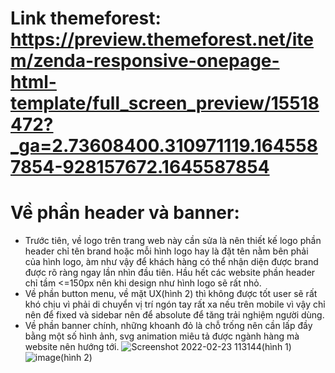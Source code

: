 # Link themeforest: https://preview.themeforest.net/item/zenda-responsive-onepage-html-template/full_screen_preview/15518472?_ga=2.73608400.310971119.1645587854-928157672.1645587854

# Về phần header và banner:
+ Trước tiên, về logo trên trang web này cần sửa là nên thiết kế logo phần header chỉ tên brand hoặc mỗi hình logo hay là đặt tên nằm bên phải của hình logo, àm như vậy để khách hàng có thể nhận diện được brand được rõ ràng ngay lần nhìn đầu tiên. Hầu hết các website phần header chỉ tầm <=150px nên khi design như hình logo sẽ rất nhỏ.
+ Về phần button menu, về mặt UX(hình 2) thì không được tốt user sẽ rất khó chịu vì phải di chuyển vị trí ngón tay rất xa nếu trên mobile vì vậy chỉ nên để fixed và sidebar nên để absolute để tăng trải nghiệm người dùng.
+ Về phần banner chính, những khoanh đỏ là chỗ trống nên cần lấp đầy bằng một số hình ảnh, svg animation miêu tả được ngành hàng mà website nên hướng tới.
![Screenshot 2022-02-23 113144](https://user-images.githubusercontent.com/57821796/155262080-88ddc606-28c9-4fb7-849f-f4b32d325523.png)(hình 1)
![image](https://user-images.githubusercontent.com/57821796/155263036-c3922994-ed3f-409e-b219-30f1477782f6.png)(hình 2)

